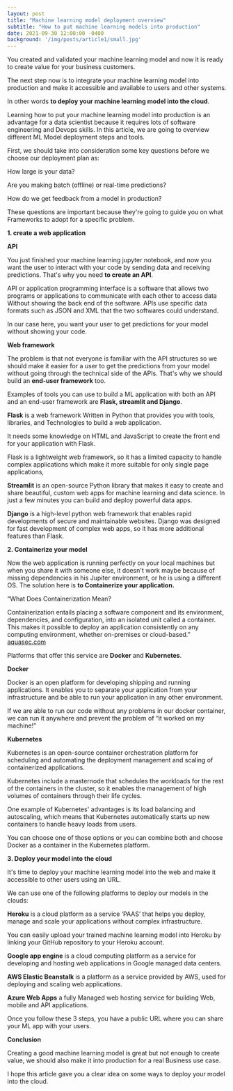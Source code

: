 ```yaml
---
layout: post
title: "Machine learning model deployment overview"
subtitle: "How to put machine learning models into production"
date: 2021-09-30 12:00:00 -0400
background: '/img/posts/article1/small.jpg'
---
```


You created and validated your machine learning model and now it is ready to create value for your business customers. 

 

The next step now is to integrate your machine learning model into production and make it accessible and available to users and other systems.

In other words **to deploy your machine learning model into the cloud**.

 

Learning how to put your machine learning model into production is an advantage for a data scientist because it requires lots of software engineering and Devops skills. In this article, we are going to overview different ML Model deployment steps and tools.

 

First, we should take into consideration some key questions before we choose our deployment plan as:

How large is your data?

Are you making batch (offline) or real-time predictions?

How do we get feedback from a model in production?

 

These questions are important because they're going to guide you on what Frameworks to adopt for a specific problem.




**1.      create a web application**

 

**API**

 

You just finished your machine learning jupyter notebook, and now you want the user to interact with your code by sending data and receiving predictions. That's why you need **to create an API**.

 

API or application programming interface is a software that allows two programs or applications to communicate with each other to access data Without showing the back end of the software. APIs use specific data formats such as JSON and XML that the two softwares could understand.

In our case here, you want your user to get predictions for your model without showing your code.

 

**Web framework**

 

The problem is that not everyone is familiar with the API structures so we should make it easier for a user to get the predictions from your model without going through the technical side of the APIs. That's why we should build an **end-user framework** too.

 

Examples of tools you can use to build a ML application with both an API and an end-user framework are **Flask, streamlit and Django**.

 

**Flask** is a web framework Written in Python that provides you with tools, libraries, and Technologies to build a web application.

It needs some knowledge on HTML and JavaScript to create the front end for your application with Flask.

Flask is a lightweight web framework, so it has a limited capacity to handle complex applications which make it more suitable for only single page applications, 

 

**Streamlit** is an open-source Python library that makes it easy to create and share beautiful, custom web apps for machine learning and data science. In just a few minutes you can build and deploy powerful data apps.

 

**Django** is a high-level python web framework that enables rapid developments of secure and maintainable websites. Django was designed for fast development of complex web apps, so it has more additional features than Flask.




 

**2.      Containerize your model**

 

Now the web application is running perfectly on your local machines but when you share it with someone else, it doesn't work maybe because of missing dependencies in his Jupiter environment, or he is using a different OS. The solution here is **to Containerize your application.**

 

“What Does Containerization Mean? 

Containerization entails placing a software component and its environment, dependencies, and configuration, into an isolated unit called a container. This makes it possible to deploy an application consistently on any computing environment, whether on-premises or cloud-based.” [aquasec.com](https://www.aquasec.com/cloud-native-academy/docker-container/container-devops/)


 

Platforms that offer this service are **Docker** and **Kubernetes**.

 

**Docker**

Docker is an open platform for developing shipping and running applications. It enables you to separate your application from your infrastructure and be able to run your application in any other environment.

If we are able to run our code without any problems in our docker container, we can run it anywhere and prevent the problem of “it worked on my machine!” 

 

**Kubernetes**

Kubernetes is an open-source container orchestration platform for scheduling and automating the deployment management and scaling of containerized applications.

 

Kubernetes include a masternode that schedules the workloads for the rest of the containers in the cluster, so it enables the management of high volumes of containers through their life cycles.

 

One example of Kubernetes' advantages is its load balancing and autoscaling, which means that Kubernetes automatically starts up new containers to handle heavy loads from users.

 

You can choose one of those options or you can combine both and choose Docker as a container in the Kubernetes platform.




**3.      Deploy your model into the cloud**

 

It's time to deploy your machine learning model into the web and make it accessible to other users using an URL.

We can use one of the following platforms to deploy our models in the clouds:

 

**Heroku** is a cloud platform as a service ‘PAAS’ that helps you deploy, manage and scale your applications without complex infrastructure.

You can easily upload your trained machine learning model into Heroku by linking your GitHub repository to your Heroku account.

 

**Google app engine** is a cloud computing platform as a service for developing and hosting web applications in Google managed data centers.

 

**AWS Elastic Beanstalk** is a platform as a service provided by AWS, used for deploying and scaling web applications.

 

**Azure Web Apps** a fully Managed web hosting service for building Web, mobile and API applications.

 

Once you follow these 3 steps, you have a public URL where you can share your ML app with your users.

 

**Conclusion**

 

Creating a good machine learning model is great but not enough to create value, we should also make it into production for a real Business use case.

I hope this article gave you a clear idea on some ways to deploy your model into the cloud.

 